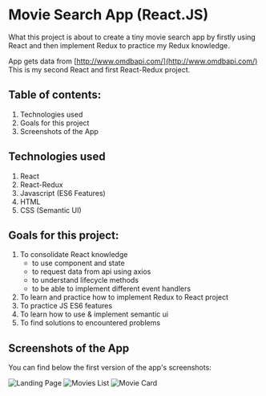 # Movie Search App (React.JS)

What this project is about to create a tiny movie search app by firstly using React and then implement Redux to practice my Redux knowledge. 

App gets data from [http://www.omdbapi.com/](http://www.omdbapi.com/) This is my second React and first React-Redux project.

## Table of contents:

1. Technologies used
2. Goals for this project
3. Screenshots of the App

## Technologies used

1. React
2. React-Redux
3. Javascript (ES6 Features)
4. HTML
5. CSS (Semantic UI)

## Goals for this project:

1. To consolidate React knowledge
   - to use component and state
   - to request data from api using axios
   - to understand lifecycle methods
   - to be able to implement different event handlers
2. To learn and practice how to implement Redux to React project
2. To practice JS ES6 features
3. To learn how to use & implement semantic ui
4. To find solutions to encountered problems

## Screenshots of the App

You can find below the first version of the app's screenshots:

![Landing Page](https://github.com/ahmetgsu/movie-app/tree/master/src/images/01-landing-page.png)
![Movies List](https://github.com/ahmetgsu/movie-app/tree/master/src/images/02-movie-lists.png)
![Movie Card](https://github.com/ahmetgsu/movie-app/tree/master/src/images/03-movie-card.png)
